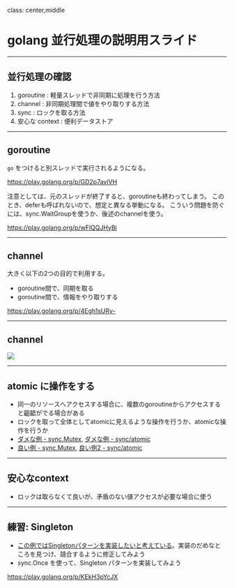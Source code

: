 class: center,middle

# golang 並行処理の説明用スライド

---

## 並行処理の確認

1. goroutine      : 軽量スレッドで非同期に処理を行う方法
2. channel        : 非同期処理間で値をやり取りする方法
3. sync           : ロックを取る方法
4. 安心な context : 便利データストア

---

## goroutine

`go` をつけると別スレッドで実行されるようになる。

https://play.golang.org/p/GD2p7avjVH

注意としては、元のスレッドが終了すると、goroutineも終わってしまう。
このとき、deferも呼ばれないので、想定と異なる挙動になる。
こういう問題を防ぐには、sync.WaitGroupを使うか、後述のchannelを使う。

https://play.golang.org/p/wFlQQJHyBi

---

## channel

大きく以下の2つの目的で利用する。
* goroutine間で、同期を取る
* goroutine間で、情報をやり取りする

https://play.golang.org/p/4Egh1sURy-

---

## channel

![](./golang-concurrency/channel.svg)

---

## atomic に操作をする

* 同一のリソースへアクセスする場合に、複数のgoroutineからアクセスすると齟齬がでる場合がある
* ロックを取って全体としてatomicに見えるような操作を行うか、atomicな操作を行うか
* [ダメな例 - sync.Mutex](https://play.golang.org/p/3PbZjNn2Eo), [ダメな例 - sync/atomic](https://play.golang.org/p/tEdpP2SWHm)
* [良い例 - sync.Mutex](https://play.golang.org/p/aFsY4xVBVB), [良い例2 - sync/atomic](https://play.golang.org/p/WR-LKqGjwz)

---

## 安心なcontext

* ロックは取らなくて良いが、矛盾のない値アクセスが必要な場合に使う

---

## 練習: Singleton

* [この例ではSingletonパターンを実装したいと考えている](https://play.golang.org/p/RpJDe5AS0_)。実装のだめなところを見つけ、競合するように修正してみよう
* sync.Once を使って、Singleton パターンを実装してみよう

<https://play.golang.org/p/KEkH3pYcJX>
